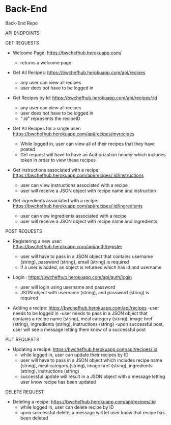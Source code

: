 # Back-End
Back-End Repo


API ENDPOINTS

GET REQUESTS

- Welcome Page: https://bwchefhub.herokuapp.com/
    - returns a welcome page

- Get All Recipes: https://bwchefhub.herokuapp.com/api/recipes
    - any user can view all recipes
    - user does not have to be logged in

- Get Recipes by Id: https://bwchefhub.herokuapp.com/api/recipes/:id
    - any user can view all recipes
    - user does not have to be logged in
    - ":id" represents the recipeID

- Get All Recipes for a single user: https://bwchefhub.herokuapp.com/api/recipes/myrecipes
    - While logged in, user can view all of their recipes that they have posted
    - Get request will have to have an Authorization header which includes token in order to view these recipes

- Get instructions associated with a recipe: https://bwchefhub.herokuapp.com/api/recipes/:id/instructions
    - user can view instructions associated with a recipe
    - user will receive a JSON object with recipe name and instruction

- Get ingredients associated with a recipe: https://bwchefhub.herokuapp.com/api/recipes/:id/ingredients
    - user can view ingredients associated with a recipe
    - user will receive a JSON object with recipe name and ingredients 

POST REQUESTS

- Registering a new user: https://bwchefhub.herokuapp.com/api/auth/register
    - user will have to pass in a JSON object that contains username (string), password (string), email (string) is required
    - if a user is added, an object is returned which has id and username

- Login : https://bwchefhub.herokuapp.com/api/auth/login
    - user will login using username and password
    - JSON object with username (string), and password (string) is required

- Adding a recipe: https://bwchefhub.herokuapp.com/api/recipes
    -user needs to be logged in
    -user needs to pass in a JSON object that contains a recipe name (string), meal category (string), image href (string), ingredients (string), instructions (string)
    -upon successful post, user will see a message letting them know of a successful post

PUT REQUESTS

- Updating a recipe: https://bwchefhub.herokuapp.com/api/recipes/:id
    - while logged in, user can update their recipes by ID
    - user will have to pass in a JSON object which includes recipe name (string), meal category (string), image href (string), ingredients (string), instructions (string)
    - successful update will result in a JSON object with a message letting user know recipe has been updated

DELETE REQUEST

- Deleting a recipe: https://bwchefhub.herokuapp.com/api/recipes/:id
    - while logged in, user can delete recipe by ID
    - upon successful delete, a message will let user know that recipe has been deleted